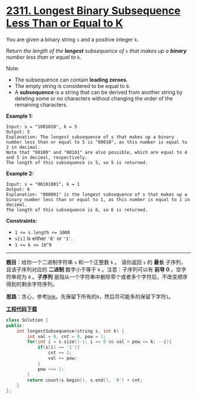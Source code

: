 # [2311. Longest Binary Subsequence Less Than or Equal to K](https://leetcode.com/problems/longest-binary-subsequence-less-than-or-equal-to-k/)

You are given a binary string `s` and a positive integer `k`.

Return *the length of the **longest** subsequence of* `s` *that makes up a **binary** number less than or equal to* `k`.

Note:

- The subsequence can contain **leading zeroes**.
- The empty string is considered to be equal to `0`.
- A **subsequence** is a string that can be derived from another string by deleting some or no characters without changing the order of the remaining characters.

**Example 1:**

```
Input: s = "1001010", k = 5
Output: 5
Explanation: The longest subsequence of s that makes up a binary number less than or equal to 5 is "00010", as this number is equal to 2 in decimal.
Note that "00100" and "00101" are also possible, which are equal to 4 and 5 in decimal, respectively.
The length of this subsequence is 5, so 5 is returned.
```

**Example 2:**

```
Input: s = "00101001", k = 1
Output: 6
Explanation: "000001" is the longest subsequence of s that makes up a binary number less than or equal to 1, as this number is equal to 1 in decimal.
The length of this subsequence is 6, so 6 is returned.
```

**Constraints:**

- `1 <= s.length <= 1000`
- `s[i]` is either `'0'` or `'1'`.
- `1 <= k <= 10^9`

-----

**题目**：给你一个二进制字符串 `s` 和一个正整数 `k` 。 请你返回 `s` 的 **最长** 子序列，且该子序列对应的 **二进制** 数字小于等于 `k` 。注意：子序列可以有 **前导 0** 。空字符串视为 `0` 。**子序列** 是指从一个字符串中删除零个或者多个字符后，不改变顺序得到的剩余字符序列。

**思路**：贪心，参考[link](https://leetcode.com/problems/longest-binary-subsequence-less-than-or-equal-to-k/discuss/2168423/O(n))。先保留下所有的`0`，然后尽可能多的保留下字符`1`。

[**工程代码下载**](https://github.com/shenkh/leetcode)

```cpp
class Solution {
public:
    int longestSubsequence(string s, int k) {
        int val = 0, cnt = 0, pow = 1;
        for(int i = s.size()-1; i >= 0 && val + pow <= k; --i){
            if(s[i] == '1'){
                cnt += 1;
                val += pow;
            }
            pow <<= 1;
        }
        return count(s.begin(), s.end(), '0') + cnt;
    }
};
```
